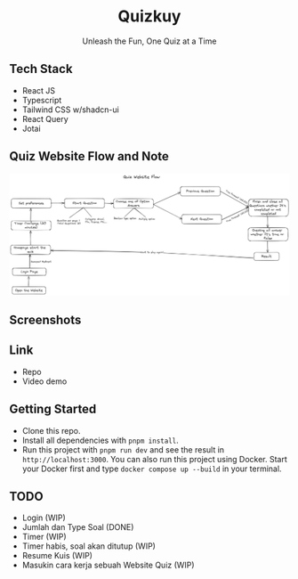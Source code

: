 <div align="center">
  <h1>Quizkuy</h1>
  <p>Unleash the Fun, One Quiz at a Time</p>
</div>

## Tech Stack

- React JS
- Typescript
- Tailwind CSS w/shadcn-ui
- React Query
- Jotai

## Quiz Website Flow and Note

![Flow](public/docs/flow-quiz-app.png)

## Screenshots

## Link

- Repo
- Video demo

## Getting Started

- Clone this repo.
- Install all dependencies with `pnpm install`.
- Run this project with `pnpm run dev` and see the result in `http://localhost:3000`. You can also run this project using Docker. Start your Docker first and type `docker compose up --build` in your terminal.

## TODO

- Login (WIP)
- Jumlah dan Type Soal (DONE)
- Timer (WIP)
- Timer habis, soal akan ditutup (WIP)
- Resume Kuis (WIP)
- Masukin cara kerja sebuah Website Quiz (WIP)

